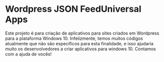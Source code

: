# Wordpress JSON FeedUniversal Apps
Este projeto é  para criação de aplicativos para sites criados em Wordpress para a plataforma Windows 10. 
Infelizmente, temos muitos códigos atualmente que não são específicos para esta finalidade, e isso ajudaria muito os desenvolvedores a criar aplicativos para windows 10. 
Contamos com a ajuda de vocês! 
